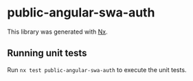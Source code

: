 # public-angular-swa-auth

This library was generated with [Nx](https://nx.dev).

## Running unit tests

Run `nx test public-angular-swa-auth` to execute the unit tests.
